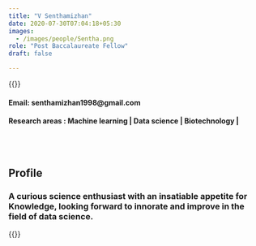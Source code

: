 ```yaml
---
title: "V Senthamizhan"
date: 2020-07-30T07:04:18+05:30
images:
  - /images/people/Sentha.png
role: "Post Baccalaureate Fellow"
draft: false

---  
```


{{<rawhtml>}} 
<div align="justify">
<h4>Email: senthamizhan1998@gmail.com</h4>
<h4>Research areas : Machine learning | Data science | Biotechnology |</h4><br>
</div>
<br>
<div>
	<h2>Profile</h2>
	<h3>
		A curious science enthusiast with an insatiable appetite for Knowledge, looking forward to innorate and improve in the field of data science.
	<br>
</div>

{{</rawhtml>}}